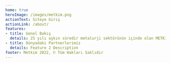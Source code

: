 ```yaml
---
home: true
heroImage: /images/metkim.png
actionText: Siteye Giriş
actionLink: /about/
features:
- title: Genel Bakış
  details: 25 yılı aşkın süredir metalurji sektörünün içinde olan METKİM, sahip olduğu birikim ve kaynaklarla başta metalurji sektörü olmak üzere üreticilerin hammadde, yardımcı malzeme, makina ekipman ve proje ihtiyaçlarını karşılamayı hedeflemektedir. METKİM, son yıllardaki girişimleri ve yeni çözüm ortaklıklarıyla sadece demir-çelik hurdası tedariğinde değil, demir-çelik, demir-dışı, makina ekipman, proje ve mühendislik konularında da faaliyet göstermeye başlamıştır
- title: Dünyadaki Partnerlerimiz
  details: Feature 2 Description
footer: Metkim 2022, © Tüm Hakları Saklıdır
---
```

